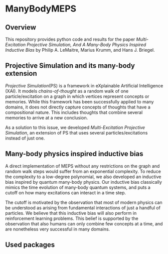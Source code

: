 # ManyBodyMEPS

## Overview
This repository provides python code and results for the paper <em>Multi-Excitation Projective Simulation, And A Many-Body Physics Inspired Inductive Bias</em> by Philip A. LeMaitre, Marius Krumm, and Hans J. Briegel.

## Projective Simulation and its many-body extension

<em>Projective Simulation</em>(PS) is a framework in eXplainable Artificial Intelligence (XAI). It models <em>chains-of-thought</em> as a random walk of one particle/excitation on a graph in which vertices represent concepts or memories. While this framework has been successfully applied to many domains, it does not directly capture concepts of thoughts that have a compositional nature. This includes thoughts that combine several memories to arrive at a new conclusion. 

As a solution to this issue, we developed <em>Multi-Excitation Projective Simulation</em>, an extension of PS that uses several particles/excitations instead of just one.

## Many-body physics inspired inductive bias
A direct implementation of MEPS without any restrictions on the graph and random walk steps would suffer from an exponential complexity. To reduce the complexity to a low-degree polynomial, we also developed an inductive bias inspired by quantum many-body physics. Our inductive bias classically mimics the time evolution of many-body quantum systems, and puts a cutoff on how many excitations can interact in a time step. 

The cutoff is motivated by the observation that most of modern physics can be understood as arising from fundamental interactions of just a handful of particles. We believe that this inductive bias will also perform in reinforcement learning problems. This belief is supported by the observation that also humans can only combine few concepts at a time, and are nonetheless very successful in many domains.

## Used packages

